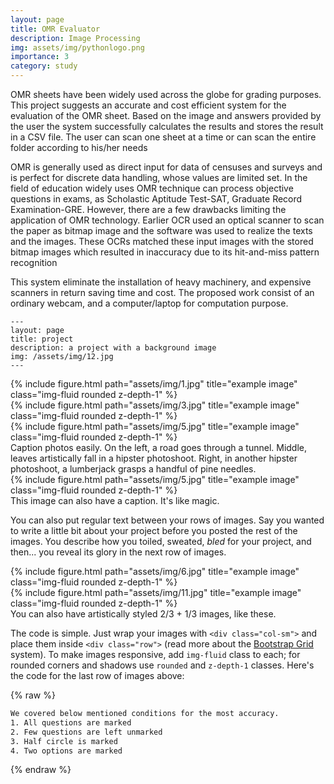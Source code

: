 ```yaml
---
layout: page
title: OMR Evaluator
description: Image Processing
img: assets/img/pythonlogo.png
importance: 3
category: study
---
```


OMR sheets have been widely used across the
globe for grading purposes. This project suggests
an accurate and cost efficient system for the
evaluation of the OMR sheet. Based on the image
and answers provided by the user the system
successfully calculates the results and stores the
result in a CSV file. The user can scan one sheet
at a time or can scan the entire folder according
to his/her needs

OMR is generally used as direct input for data of censuses and surveys and is perfect for discrete
data handling, whose values are limited set. In the field of education widely uses OMR technique
can process objective questions in exams, as Scholastic Aptitude Test-SAT, Graduate Record
Examination-GRE. However, there are a few drawbacks limiting the application of OMR
technology.
Earlier OCR used an optical scanner to scan the paper as bitmap image and the software was used
to realize the texts and the images. These OCRs matched these input images with the stored bitmap
images which resulted in inaccuracy due to its hit-and-miss pattern recognition

This system eliminate the installation of heavy machinery, and expensive scanners in return saving
time and cost. The proposed work consist of an ordinary webcam, and a computer/laptop
for computation purpose.


    ---
    layout: page
    title: project
    description: a project with a background image
    img: /assets/img/12.jpg
    ---

<div class="row">
    <div class="col-sm mt-3 mt-md-0">
        {% include figure.html path="assets/img/1.jpg" title="example image" class="img-fluid rounded z-depth-1" %}
    </div>
    <div class="col-sm mt-3 mt-md-0">
        {% include figure.html path="assets/img/3.jpg" title="example image" class="img-fluid rounded z-depth-1" %}
    </div>
    <div class="col-sm mt-3 mt-md-0">
        {% include figure.html path="assets/img/5.jpg" title="example image" class="img-fluid rounded z-depth-1" %}
    </div>
</div>
<div class="caption">
    Caption photos easily. On the left, a road goes through a tunnel. Middle, leaves artistically fall in a hipster photoshoot. Right, in another hipster photoshoot, a lumberjack grasps a handful of pine needles.
</div>
<div class="row">
    <div class="col-sm mt-3 mt-md-0">
        {% include figure.html path="assets/img/5.jpg" title="example image" class="img-fluid rounded z-depth-1" %}
    </div>
</div>
<div class="caption">
    This image can also have a caption. It's like magic.
</div>

You can also put regular text between your rows of images.
Say you wanted to write a little bit about your project before you posted the rest of the images.
You describe how you toiled, sweated, *bled* for your project, and then... you reveal its glory in the next row of images.


<div class="row justify-content-sm-center">
    <div class="col-sm-8 mt-3 mt-md-0">
        {% include figure.html path="assets/img/6.jpg" title="example image" class="img-fluid rounded z-depth-1" %}
    </div>
    <div class="col-sm-4 mt-3 mt-md-0">
        {% include figure.html path="assets/img/11.jpg" title="example image" class="img-fluid rounded z-depth-1" %}
    </div>
</div>
<div class="caption">
    You can also have artistically styled 2/3 + 1/3 images, like these.
</div>


The code is simple.
Just wrap your images with `<div class="col-sm">` and place them inside `<div class="row">` (read more about the <a href="https://getbootstrap.com/docs/4.4/layout/grid/">Bootstrap Grid</a> system).
To make images responsive, add `img-fluid` class to each; for rounded corners and shadows use `rounded` and `z-depth-1` classes.
Here's the code for the last row of images above:

{% raw %}
```html
We covered below mentioned conditions for the most accuracy.
1. All questions are marked
2. Few questions are left unmarked
3. Half circle is marked
4. Two options are marked
```
{% endraw %}

